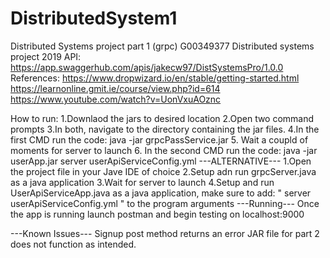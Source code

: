 # DistributedSystem1
Distributed Systems project part 1 (grpc)
G00349377 Distributed systems project 2019
API: https://app.swaggerhub.com/apis/jakecw97/DistSystemsPro/1.0.0
References:
https://www.dropwizard.io/en/stable/getting-started.html
https://learnonline.gmit.ie/course/view.php?id=614
https://www.youtube.com/watch?v=UonVxuAOznc

How to run:
1.Downlaod the jars to desired location
2.Open two command prompts
3.In both, navigate to the directory containing the jar files.
4.In the first CMD run the code: java -jar grpcPassService.jar
5. Wait a coupld of moments for server to launch
6. In the second CMD run the code: java -jar userApp.jar server userApiServiceConfig.yml
---ALTERNATIVE---
1.Open the project file in your Jave IDE of choice
2.Setup adn run grpcServer.java as a java application
3.Wait for server to launch
4.Setup and run UserApiServiceApp.java as a java application, make sure to add: " server userApiServiceConfig.yml " to the program arguments
---Running---
Once the app is running launch postman and begin testing on localhost:9000

---Known Issues---
Signup post method returns an error
JAR file for part 2 does not function as intended.
